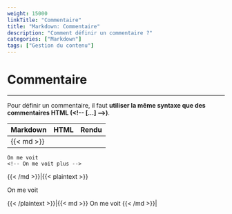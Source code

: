 ```yaml
---
weight: 15000
linkTitle: "Commentaire"
title: "Markdown: Commentaire"
description: "Comment définir un commentaire ?"
categories: ["Markdown"]
tags: ["Gestion du contenu"]
---
```


# Commentaire
---

Pour définir un commentaire, il faut **utiliser la même syntaxe que des commentaires HTML (\<\!\-\- [...] \-\-\>)**.

| Markdown | HTML | Rendu |
| -------- | ---- | ----- |
|{{< md >}}
```
On me voit
<!-- On me voit plus -->
```
{{< /md >}}|{{< plaintext >}}
<p>On me voit<p>
<!-- On me voit plus -->
{{< /plaintext >}}|{{< md >}}
On me voit
<!-- On me voit plus -->
{{< /md >}}|
